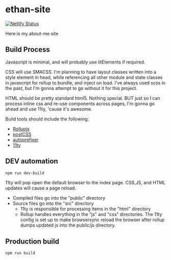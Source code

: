 # ethan-site

[![Netlify Status](https://api.netlify.com/api/v1/badges/b66da651-b52f-4970-a120-ae45dfeb1eb1/deploy-status)](https://app.netlify.com/sites/ethan-site/deploys)

Here is my about-me site

## Build Process

Javascript is minimal, and will probably use litElements if required.

CSS will use SMACSS. I'm planning to have layout classes written into a style element in head, while referencing all other module and state classes in javascript for rollup to bundle, and inject on load. I've always used scss in the past, but I'm gonna attempt to go without it for this project.

HTML should be pretty standard html5. Nothing special. BUT just so I can process inline css and re-use components across pages, I'm gonna go ahead and use 11ty, 'cause it's awesome.

Build tools should include the following:

- [Rollupjs](https://rollupjs.org)
- [postCSS](https://postcss.org)
- [autoprefixer](https://www.npmjs.com/package/autoprefixer)
- [11ty](https://www.11ty.dev)

## DEV automation

```bash
npm run dev-build
```

11ty will pop open the default browser to the index page. CSS,JS, and HTML updates will cause a page reload.

- Compiled files go into the "public" directory
- Source files go into the "src" directory
  - 11ty is responsible for processing items in the "html" directory
  - Rollup handles everything in the "js" and "css" directories. The 11ty config is set up to make browsersync reload the browser after rollup dumps updated js into the public/js directory.

## Production build

```bash
npm run build
```
